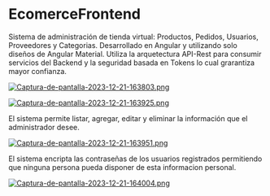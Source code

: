 # EcomerceFrontend

Sistema de administración de tienda virtual: Productos, Pedidos, Usuarios, Proveedores y Categorias. Desarrollado en Angular y utilizando solo diseños de Angular Material. Utiliza la arquetectura API-Rest para consumir servicios del Backend y la seguridad basada en Tokens lo cual grarantiza mayor confianza.

[![Captura-de-pantalla-2023-12-21-163803.png](https://i.postimg.cc/QtkMSKmr/Captura-de-pantalla-2023-12-21-163803.png)](https://postimg.cc/njrZhzNd)

[![Captura-de-pantalla-2023-12-21-163925.png](https://i.postimg.cc/mZjDHMhY/Captura-de-pantalla-2023-12-21-163925.png)](https://postimg.cc/SjXk0n6R)

El sistema permite listar, agregar, editar y eliminar la información que el administrador desee. 

[![Captura-de-pantalla-2023-12-21-163951.png](https://i.postimg.cc/gjz27ctL/Captura-de-pantalla-2023-12-21-163951.png)](https://postimg.cc/Pp7HpHjd)

El sistema encripta las contraseñas de los usuarios registrados permitiendo que ninguna persona pueda disponer de esta informacion personal. 

[![Captura-de-pantalla-2023-12-21-164004.png](https://i.postimg.cc/wMwjYKnf/Captura-de-pantalla-2023-12-21-164004.png)](https://postimg.cc/ZvyS6Qbp)
